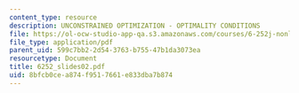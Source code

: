 ```yaml
---
content_type: resource
description: UNCONSTRAINED OPTIMIZATION - OPTIMALITY CONDITIONS
file: https://ol-ocw-studio-app-qa.s3.amazonaws.com/courses/6-252j-nonlinear-programming-spring-2003/8bfcb0cea874f9517661e833dba7b874_6252_slides02.pdf
file_type: application/pdf
parent_uid: 599c7bb2-2d54-3763-b755-47b1da3073ea
resourcetype: Document
title: 6252_slides02.pdf
uid: 8bfcb0ce-a874-f951-7661-e833dba7b874
---
```

